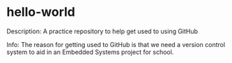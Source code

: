 # hello-world
Description: A practice repository to help get used to using GitHub

Info: The reason for getting used to GitHub is that we need a version control system to aid in an Embedded Systems project for school.


